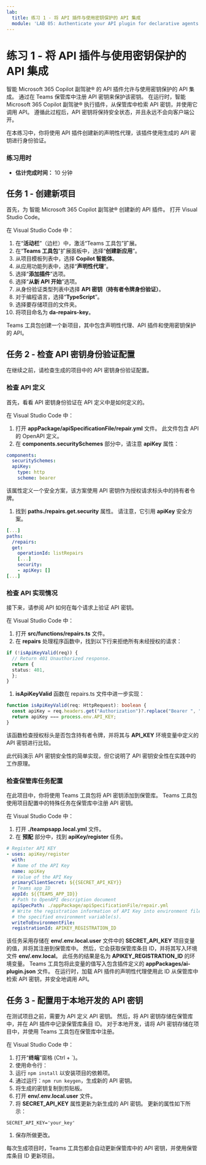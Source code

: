 ```yaml
---
lab:
  title: 练习 1 - 将 API 插件与使用密钥保护的 API 集成
  module: 'LAB 05: Authenticate your API plugin for declarative agents with secured APIs'
---
```


# 练习 1 - 将 API 插件与使用密钥保护的 API 集成

智能 Microsoft 365 Copilot 副驾驶® 的 API 插件允许与使用密钥保护的 API 集成。 通过在 Teams 保管库中注册 API 密钥来保护该密钥。 在运行时，智能 Microsoft 365 Copilot 副驾驶® 执行插件，从保管库中检索 API 密钥，并使用它调用 API。 遵循此过程后，API 密钥将保持安全状态，并且永远不会向客户端公开。

在本练习中，你将使用 API 插件创建新的声明性代理，该插件使用生成的 API 密钥进行身份验证。

### 练习用时

- **估计完成时间：** 10 分钟

## 任务 1 - 创建新项目

首先，为 智能 Microsoft 365 Copilot 副驾驶® 创建新的 API 插件。 打开 Visual Studio Code。

在 Visual Studio Code 中：

1. 在“**活动栏**”（边栏）中，激活“Teams 工具包”扩展。
1. 在“**Teams 工具包**”扩展面板中，选择“**创建新应用**”。
1. 从项目模板列表中，选择 **Copilot 智能体**。
1. 从应用功能列表中，选择“**声明性代理**”。
1. 选择“**添加插件**”选项。
1. 选择“**从新 API 开始**”选项。
1. 从身份验证类型列表中选择 **API 密钥（持有者令牌身份验证）**。
1. 对于编程语言，选择“**TypeScript**”。
1. 选择要存储项目的文件夹。
1. 将项目命名为 **da-repairs-key**。

Teams 工具包创建一个新项目，其中包含声明性代理、API 插件和使用密钥保护的 API。

## 任务 2 - 检查 API 密钥身份验证配置

在继续之前，请检查生成的项目中的 API 密钥身份验证配置。

### 检查 API 定义

首先，看看 API 密钥身份验证在 API 定义中是如何定义的。

在 Visual Studio Code 中：

1. 打开 **appPackage/apiSpecificationFile/repair.yml** 文件。 此文件包含 API 的 OpenAPI 定义。
1. 在 **components.securitySchemes** 部分中，请注意 **apiKey** 属性：

  ```yml
  components:
    securitySchemes:
    apiKey:
      type: http
      scheme: bearer
  ```

  该属性定义一个安全方案，该方案使用 API 密钥作为授权请求标头中的持有者令牌。

1. 找到 **paths./repairs.get.security** 属性。 请注意，它引用 **apiKey** 安全方案。

  ```yml
  [...]
  paths:
    /repairs:
    get:
      operationId: listRepairs
      [...]
      security:
      - apiKey: []
  [...] 
  ```

### 检查 API 实现情况

接下来，请参阅 API 如何在每个请求上验证 API 密钥。

在 Visual Studio Code 中：

1. 打开 **src/functions/repairs.ts** 文件。
1. 在 **repairs** 处理程序函数中，找到以下行来拒绝所有未经授权的请求：

  ```typescript
  if (!isApiKeyValid(req)) {
    // Return 401 Unauthorized response.
    return {
    status: 401,
    };
  } 
  ```

1. **isApiKeyValid** 函数在 repairs.ts 文件中进一步实现：

  ```typescript
  function isApiKeyValid(req: HttpRequest): boolean {
    const apiKey = req.headers.get("Authorization")?.replace("Bearer ", "").trim();
    return apiKey === process.env.API_KEY;
  }
  ```

  该函数检查授权标头是否包含持有者令牌，并将其与 **API_KEY** 环境变量中定义的 API 密钥进行比较。

此代码演示 API 密钥安全性的简单实现，但它说明了 API 密钥安全性在实践中的工作原理。

### 检查保管库任务配置

在此项目中，你将使用 Teams 工具包将 API 密钥添加到保管库。 Teams 工具包使用项目配置中的特殊任务在保管库中注册 API 密钥。

在 Visual Studio Code 中：

1. 打开 **./teampsapp.local.yml** 文件。
1. 在 **预配** 部分中，找到 **apiKey/register** 任务。

  ```yml
  # Register API KEY
  - uses: apiKey/register
    with:
    # Name of the API Key
    name: apiKey
    # Value of the API Key
    primaryClientSecret: ${{SECRET_API_KEY}}
    # Teams app ID
    appId: ${{TEAMS_APP_ID}}
    # Path to OpenAPI description document
    apiSpecPath: ./appPackage/apiSpecificationFile/repair.yml
    # Write the registration information of API Key into environment file for
    # the specified environment variable(s).
    writeToEnvironmentFile:
    registrationId: APIKEY_REGISTRATION_ID
  ```

  该任务采用存储在 **env/.env.local.user** 文件中的 **SECRET_API_KEY** 项目变量的值，并将其注册到保管库中。 然后，它会获取保管库条目 ID，并将其写入环境文件 **env/.env.local**。 此任务的结果是名为 **APIKEY_REGISTRATION_ID** 的环境变量。 Teams 工具包将此变量的值写入包含插件定义的 **appPackages/ai-plugin.json** 文件。 在运行时，加载 API 插件的声明性代理使用此 ID 从保管库中检索 API 密钥，并安全地调用 API。

## 任务 3 - 配置用于本地开发的 API 密钥

在测试项目之前，需要为 API 定义 API 密钥。 然后，将 API 密钥存储在保管库中，并在 API 插件中记录保管库条目 ID。 对于本地开发，请将 API 密钥存储在项目中，并使用 Teams 工具包在保管库中注册。

在 Visual Studio Code 中：

1. 打开“**终端**”窗格 (Ctrl + `)。
1. 使用命令行：
  1. 运行 `npm install` 以安装项目的依赖项。
  1. 通过运行：`npm run keygen`，生成新的 API 密钥。
  1. 将生成的密钥复制到剪贴板。
1. 打开 **env/.env.local.user** 文件。
1. 将 **SECRET_API_KEY** 属性更新为新生成的 API 密钥。 更新的属性如下所示：

  ```text
  SECRET_API_KEY='your_key'
  ```

1. 保存所做更改。

每次生成项目时，Teams 工具包都会自动更新保管库中的 API 密钥，并使用保管库条目 ID 更新项目。